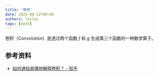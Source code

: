 ```yaml
---
title: '卷积'
date: 2025-09-12T09:05
authors: lailai
tags: [math]
---
```


卷积（Convolution）是透过两个函数 $f$ 和 $g$ 生成第三个函数的一种数学算子。

<!-- truncate -->

## 参考资料

- [如何通俗易懂地解释卷积？ - 知乎](https://www.zhihu.com/question/22298352/answer/228543288)
